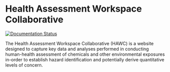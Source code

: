 # Health Assessment Workspace Collaborative

[![Documentation Status](https://readthedocs.org/projects/hawc/badge/)](https://hawc.readthedocs.io)

The Health Assessment Workspace Collaborative (HAWC) is a website designed to capture key data and analyses performed in conducting human-health assessment of chemicals and other environmental exposures in-order to establish hazard identification and potentially derive quantitative levels of concern.
